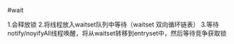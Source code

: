 #wait

1.会释放锁
2.将线程放入waitset队列中等待（waitset 双向循环链表）
3.等待notify/noyifyAll线程唤醒，将从waitset转移到entryset中，然后等待竞争获取锁